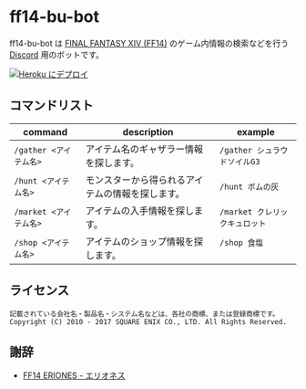 # ff14-bu-bot

ff14-bu-bot は [FINAL FANTASY XIV (FF14)](https://jp.finalfantasyxiv.com) のゲーム内情報の検索などを行う [Discord](https://discordapp.com/) 用のボットです。

[![Heroku にデプロイ](https://www.herokucdn.com/deploy/button.svg)](https://heroku.com/deploy)

## コマンドリスト

| command                | description                                      | example                        |
|------------------------|--------------------------------------------------|--------------------------------|
| `/gather <アイテム名>` | アイテム名のギャザラー情報を探します。           | `/gather シュラウドソイルG3`   |
| `/hunt <アイテム名>`   | モンスターから得られるアイテムの情報を探します。 | `/hunt ボムの灰`               |
| `/market <アイテム名>` | アイテムの入手情報を探します。                   | `/market クレリックキュロット` |
| `/shop <アイテム名>`   | アイテムのショップ情報を探します。               | `/shop 食塩`                   |

## ライセンス

```
記載されている会社名・製品名・システム名などは、各社の商標、または登録商標です。
Copyright (C) 2010 - 2017 SQUARE ENIX CO., LTD. All Rights Reserved.
```

## 謝辞

- [FF14 ERIONES - エリオネス](https://eriones.com/)
